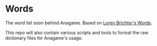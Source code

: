 Words
=====

The word list soon behind Anagame. Based on [Loren Brichter's Words](https://github.com/lorenbrichter/Words).

This repo will also contain various scripts and tools to format the raw dictionary files for Anagame's usage.
